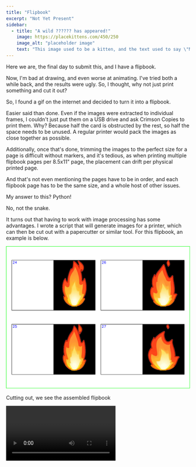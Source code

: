 ```yaml
---
title: "Flipbook"
excerpt: "Not Yet Present"
sidebar:
  - title: "A wild ?????? has appeared!"
    image: https://placekittens.com/450/250
    image_alt: "placeholder image"
    text: "This image used to be a kitten, and the text used to say \"Meow\", but then the kitten-generator broke. The image still might be a kitten, but it's no longer a guarantee."
---
```


Here we are, the final day to submit this, and I have a flipbook.

Now, I'm bad at drawing, and even worse at animating. I've tried both a while back, and the results were ugly. So, I thought, why not just print something and cut it out?

So, I found a gif on the internet and decided to turn it into a flipbook.

Easier said than done. Even if the images were extracted to individual frames, I couldn't just put them on a USB drive and ask Crimson Copies to print them. Why? Because half the card is obstructed by the rest, so half the space needs to be unused. A regular printer would pack the images as close together as possible.

Additionally, once that's done, trimming the images to the perfect size for a page is difficult without markers, and it's tedious, as when printing multiple flipbook pages per 8.5x11" page, the placement can drift per physical printed page.

And that's not even mentioning the pages have to be in order, and each flipbook page has to be the same size, and a whole host of other issues.

My answer to this? Python!

No, not the snake.

It turns out that having to work with image processing has some advantages. I wrote a script that will generate images for a printer, which can then be cut out with a papercutter or similar tool. For this flipbook, an example is below.

![Flipbook Page](/assets/uh323/flipbook/6.png)

Cutting out, we see the assembled flipbook

<video>
  <source src="/assets/uh323/flipbook/flipbook.mp4" type="video/mp4">
  Your browser does not support the video tag.
</video>